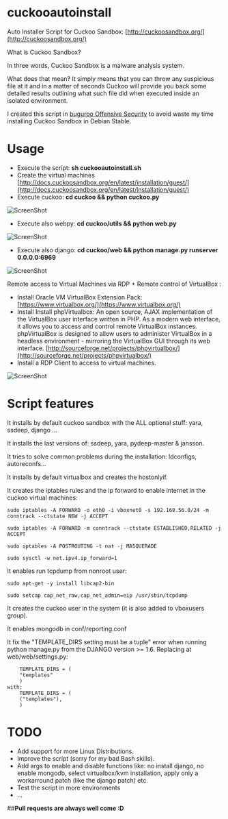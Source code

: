 cuckooautoinstall
=================
Auto Installer Script for Cuckoo Sandbox: [http://cuckoosandbox.org/](http://cuckoosandbox.org/)

What is Cuckoo Sandbox?

In three words, Cuckoo Sandbox is a malware analysis system.

What does that mean? It simply means that you can throw any suspicious file at it and in a matter of seconds Cuckoo will provide you back some detailed results outlining what such file did when executed inside an isolated environment.

I created this script in [buguroo Offensive Security](https://buguroo.com/) to avoid waste my time installing Cuckoo Sandbox in Debian Stable. 

Usage
=================
* Execute the script: <strong>sh cuckooautoinstall.sh</strong>
* Create the virtual machines [http://docs.cuckoosandbox.org/en/latest/installation/guest/](http://docs.cuckoosandbox.org/en/latest/installation/guest/)
* Execute cuckoo: <strong>cd cuckoo && python cuckoo.py</strong>

![ScreenShot](https://github.com/buguroo/cuckooautoinstall/blob/master/github%20cuckoo%20working.png)
* Execute also webpy: <strong>cd cuckoo/utils && python web.py</strong>

![ScreenShot](https://github.com/buguroo/cuckooautoinstall/blob/master/github%20webpy.png)
* Execute also django: <strong>cd cuckoo/web && python manage.py runserver 0.0.0.0:6969</strong>

![ScreenShot](https://github.com/buguroo/cuckooautoinstall/blob/master/github%20django.png)

Remote access to Virtual Machines via RDP + Remote control of VirtualBox :
* Install Oracle VM VirtualBox Extension Pack: [https://www.virtualbox.org/](https://www.virtualbox.org/)
* Install Install phpVirtualbox: An open source, AJAX implementation of the VirtualBox user interface written in PHP. As a modern web interface, it allows you to access and control remote VirtualBox instances. phpVirtualBox is designed to allow users to administer VirtualBox in a headless environment - mirroring the VirtualBox GUI through its web interface. [http://sourceforge.net/projects/phpvirtualbox/](http://sourceforge.net/projects/phpvirtualbox/)
* Install a RDP Client to access to virtual machines.

![ScreenShot](https://github.com/buguroo/cuckooautoinstall/blob/master/github%20access.png)


Script features
=================
It installs by default cuckoo sandbox with the ALL optional stuff: yara, ssdeep, django ...

It installs the last versions of: ssdeep, yara, pydeep-master & jansson.

It tries to solve common problems during the installation: ldconfigs, autoreconfs...

It installs by default virtualbox and creates the hostonlyif.

It creates the iptables rules and the ip forward to enable internet in the cuckoo virtual machines:

    sudo iptables -A FORWARD -o eth0 -i vboxnet0 -s 192.168.56.0/24 -m conntrack --ctstate NEW -j ACCEPT
    
    sudo iptables -A FORWARD -m conntrack --ctstate ESTABLISHED,RELATED -j ACCEPT
    
    sudo iptables -A POSTROUTING -t nat -j MASQUERADE
    
    sudo sysctl -w net.ipv4.ip_forward=1
    
It enables run tcpdump from nonroot user:

    sudo apt-get -y install libcap2-bin
    
    sudo setcap cap_net_raw,cap_net_admin=eip /usr/sbin/tcpdump

It creates the cuckoo user in the system (it is also added to vboxusers group).

It enables mongodb in conf/reporting.conf 

It fix the "TEMPLATE_DIRS setting must be a tuple" error when running python manage.py from the DJANGO version >= 1.6. Replacing at web/web/settings.py:

        TEMPLATE_DIRS = (
        "templates"
        )
    with:
        TEMPLATE_DIRS = (
        ("templates"),
        )


TODO
=================
* Add support for more Linux Distributions.
* Improve the script (sorry for my bad Bash skills).
* Add args to enable and disable functions like: no install django, no enable mongodb, select virtualbox/kvm installation, apply only a workarround patch (like the django patch) etc.
* Test the script in more environments
* ...

##<strong>Pull requests are always well come :D</strong>
